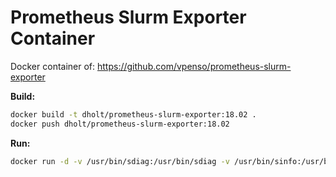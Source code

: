 Prometheus Slurm Exporter Container
===

Docker container of: https://github.com/vpenso/prometheus-slurm-exporter

__Build:__

```sh
docker build -t dholt/prometheus-slurm-exporter:18.02 .
docker push dholt/prometheus-slurm-exporter:18.02
```

__Run:__

```sh
docker run -d -v /usr/bin/sdiag:/usr/bin/sdiag -v /usr/bin/sinfo:/usr/bin/sinfo -v /usr/bin/squeue:/usr/bin/squeue -v /etc/slurm:/etc/slurm:ro -v /usr/lib/slurm:/usr/lib/slurm:ro -v /etc/hosts:/etc/hosts:ro -v /var/run/munge:/var/run/munge:ro -p 8080:8080 dholt/prometheus-slurm-exporter:18.02
```
